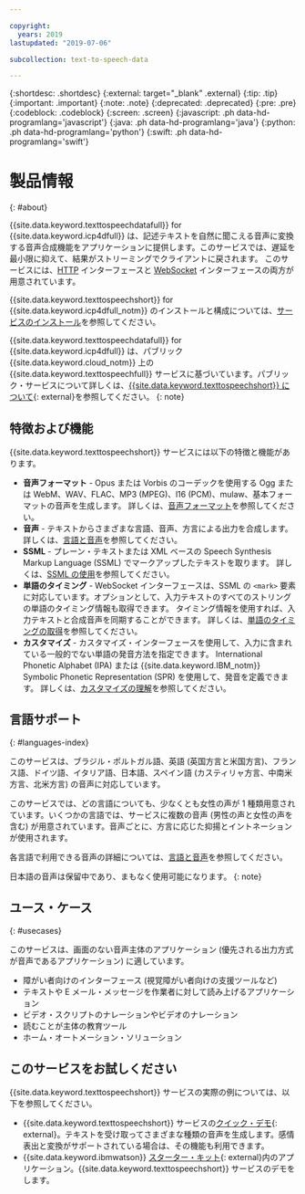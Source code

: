 ```yaml
---

copyright:
  years: 2019
lastupdated: "2019-07-06"

subcollection: text-to-speech-data

---
```


{:shortdesc: .shortdesc}
{:external: target="_blank" .external}
{:tip: .tip}
{:important: .important}
{:note: .note}
{:deprecated: .deprecated}
{:pre: .pre}
{:codeblock: .codeblock}
{:screen: .screen}
{:javascript: .ph data-hd-programlang='javascript'}
{:java: .ph data-hd-programlang='java'}
{:python: .ph data-hd-programlang='python'}
{:swift: .ph data-hd-programlang='swift'}

# 製品情報
{: #about}

{{site.data.keyword.texttospeechdatafull}} for {{site.data.keyword.icp4dfull}} は、記述テキストを自然に聞こえる音声に変換する音声合成機能をアプリケーションに提供します。このサービスでは、遅延を最小限に抑えて、結果がストリーミングでクライアントに戻されます。 このサービスには、[HTTP](/docs/services/text-to-speech-data?topic=text-to-speech-data-usingHTTP) インターフェースと [WebSocket](/docs/services/text-to-speech-data?topic=text-to-speech-data-usingWebSocket) インターフェースの両方が用意されています。

{{site.data.keyword.texttospeechshort}} for {{site.data.keyword.icp4dfull_notm}} のインストールと構成については、[サービスのインストール](/docs/services/text-to-speech-data?topic=text-to-speech-data-install)を参照してください。

{{site.data.keyword.texttospeechdatafull}} for {{site.data.keyword.icp4dfull}} は、パブリック {{site.data.keyword.cloud_notm}} 上の {{site.data.keyword.texttospeechfull}} サービスに基づいています。パブリック・サービスについて詳しくは、[{{site.data.keyword.texttospeechshort}} について](https://{DomainName}/docs/services/text-to-speech?topic=text-to-speech-about#about){: external}を参照してください。
{: note}

## 特徴および機能

{{site.data.keyword.texttospeechshort}} サービスには以下の特徴と機能があります。

-   **音声フォーマット** - Opus または Vorbis のコーデックを使用する Ogg または WebM、WAV、FLAC、MP3 (MPEG)、l16 (PCM)、mulaw、基本フォーマットの音声を生成します。 詳しくは、[音声フォーマット](/docs/services/text-to-speech-data?topic=text-to-speech-data-audioFormats)を参照してください。
-   **音声** - テキストからさまざまな言語、音声、方言による出力を合成します。 詳しくは、[言語と音声](/docs/services/text-to-speech-data?topic=text-to-speech-data-voices)を参照してください。
-   **SSML** - プレーン・テキストまたは XML ベースの Speech Synthesis Markup Language (SSML) でマークアップしたテキストを取ります。 詳しくは、[SSML の使用](/docs/services/text-to-speech-data?topic=text-to-speech-data-ssml)を参照してください。
-   **単語のタイミング** - WebSocket インターフェースは、SSML の `<mark>` 要素に対応しています。オプションとして、入力テキストのすべてのストリングの単語のタイミング情報も取得できます。 タイミング情報を使用すれば、入力テキストと合成音声を同期することができます。 詳しくは、[単語のタイミングの取得](/docs/services/text-to-speech-data?topic=text-to-speech-data-timing)を参照してください。
-   **カスタマイズ** - カスタマイズ・インターフェースを使用して、入力に含まれている一般的でない単語の発音方法を指定できます。 International Phonetic Alphabet (IPA) または {{site.data.keyword.IBM_notm}} Symbolic Phonetic Representation (SPR) を使用して、発音を定義できます。 詳しくは、[カスタマイズの理解](/docs/services/text-to-speech-data?topic=text-to-speech-data-customIntro)を参照してください。

## 言語サポート
{: #languages-index}

このサービスは、ブラジル・ポルトガル語、英語 (英国方言と米国方言)、フランス語、ドイツ語、イタリア語、日本語、スペイン語 (カスティリャ方言、中南米方言、北米方言) の音声に対応しています。

このサービスでは、どの言語についても、少なくとも女性の声が 1 種類用意されています。いくつかの言語では、サービスに複数の音声 (男性の声と女性の声を含む) が用意されています。音声ごとに、方言に応じた抑揚とイントネーションが使用されます。

各言語で利用できる音声の詳細については、[言語と音声](/docs/services/text-to-speech-data?topic=text-to-speech-data-voices)を参照してください。

日本語の音声は保留中であり、まもなく使用可能になります。
{: note}

## ユース・ケース
{: #usecases}

このサービスは、画面のない音声主体のアプリケーション (優先される出力方式が音声であるアプリケーション) に適しています。

-   障がい者向けのインターフェース (視覚障がい者向けの支援ツールなど)
-   テキストや E メール・メッセージを作業者に対して読み上げるアプリケーション
-   ビデオ・スクリプトのナレーションやビデオのナレーション
-   読むことが主体の教育ツール
-   ホーム・オートメーション・ソリューション

## このサービスをお試しください

{{site.data.keyword.texttospeechshort}} サービスの実際の例については、以下を参照してください。

-   {{site.data.keyword.texttospeechshort}} サービスの[クイック・デモ](https://text-to-speech-demo.ng.bluemix.net/){: external}。テキストを受け取ってさまざまな種類の音声を生成します。感情表出と変換がサポートされている場合は、その機能も利用できます。
-   {{site.data.keyword.ibmwatson}} [スターター・キット](http://www.ibm.com/watson/developercloud/starter-kits.html){: external}内のアプリケーション。{{site.data.keyword.texttospeechshort}} サービスのデモをします。
